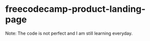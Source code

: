 # freecodecamp-product-landing-page

Note: The code is not perfect and I am still learning everyday.
